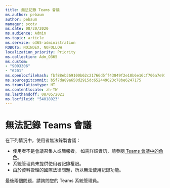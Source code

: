 ```yaml
---
title: 無法記錄 Teams 會議
ms.author: pebaum
author: pebaum
manager: scotv
ms.date: 08/20/2020
ms.audience: Admin
ms.topic: article
ms.service: o365-administration
ROBOTS: NOINDEX, NOFOLLOW
localization_priority: Priority
ms.collection: Adm_O365
ms.custom:
- "9003306"
- "6201"
ms.openlocfilehash: fbf88eb369100b62c21766d5ff43849f2e18b6e16cf706a7e91a316abc3bdd27
ms.sourcegitcommit: b5f7da89a650d2915dc652449623c78be6247175
ms.translationtype: HT
ms.contentlocale: zh-TW
ms.lasthandoff: 08/05/2021
ms.locfileid: "54018923"
---
```

# <a name="cant-record-teams-meeting"></a>無法記錄 Teams 會議

在下列情況中，使用者無法錄製會議：  

- 使用者不是會議召集人或簡報者。 如需詳細資訊，請參閱[ Teams 會議中的角色](https://support.microsoft.com/office/roles-in-a-teams-meeting-c16fa7d0-1666-4dde-8686-0a0bfe16e019)。
- 系統管理員未提供使用者記錄權限。
- 由於資料管理的國際法律問題，所以無法使用記錄功能。

最後兩個問題，請詢問您的 Teams 系統管理員。